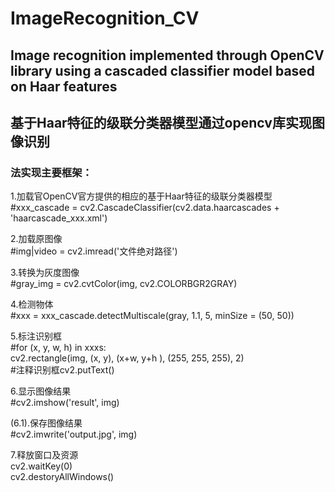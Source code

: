 # ImageRecognition_CV
## Image recognition implemented through OpenCV library using a cascaded classifier model based on Haar features
## 基于Haar特征的级联分类器模型通过opencv库实现图像识别

### 法实现主要框架：

1.加载官OpenCV官方提供的相应的基于Haar特征的级联分类器模型  
#xxx_cascade = cv2.CascadeClassifier(cv2.data.haarcascades + 'haarcascade_xxx.xml')

2.加载原图像  
#img|video = cv2.imread('文件绝对路径')

3.转换为灰度图像  
#gray_img = cv2.cvtColor(img, cv2.COLORBGR2GRAY)

4.检测物体  
#xxx = xxx_cascade.detectMultiscale(gray, 1.1, 5, minSize = (50, 50))

5.标注识别框  
#for (x, y, w, h) in xxxs:  
    cv2.rectangle(img, (x, y), (x+w, y+h ), (255, 255, 255), 2)  
    #注释识别框cv2.putText()

6.显示图像结果  
#cv2.imshow('result', img)

(6.1).保存图像结果  
#cv2.imwrite('output.jpg', img)

7.释放窗口及资源  
cv2.waitKey(0)  
cv2.destoryAllWindows()
